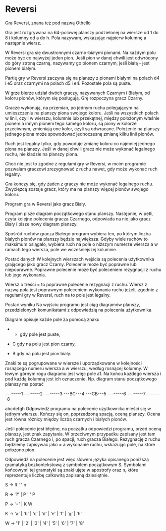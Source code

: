 # Reversi
Gra Reversi, znana też pod nazwą Othello

Gra jest rozgrywana na 64-polowej planszy podzielonej na wiersze od 1 do 8 i kolumny od a do h. Pola nazywam, wskazując najpierw kolumnę a następnie wiersz.

W Reversi gra się dwustronnymi czarno-białymi pionami. Na każdym polu może być co najwyżej jeden pion. Jeśli pion w danej chwili jest odwrócony do góry stroną czarną, nazywamy go pionem czarnym, jeśli białą - jest pionem białym.

Partię gry w Reversi zaczyna się na planszy z pionami białymi na polach d4 i e5 oraz czarnymi na polach d5 i e4. Pozostałe pola są puste.

W grze bierze udział dwóch graczy, nazywanych Czarnym i Białym, od koloru pionów, którym się posługują. Grę rozpoczyna gracz Czarny.

Gracze wykonują, na przemian, po jednym ruchu polegającym na umieszczeniu na planszy piona swojego koloru. Jeśli na wszystkich polach w linii, czyli w wierszu, kolumnie lub przekątnej, między położonym właśnie pionem a innym pionem tego samego koloru, są piony w kolorze przeciwnym, zmieniają one kolor, czyli są odwracane. Położenie na planszy jednego piona może spowodować jednoczesną zmianę kilku linii pionów.

Ruch jest legalny tylko, gdy powoduje zmianę koloru co najmniej jednego piona na planszy. Jeśli w danej chwili gracz nie może wykonać legalnego ruchu, nie kładzie na planszy piona.

Choć nie jest to zgodne z regułami gry w Reversi, w moim programie pozwalam graczowi zrezygnować z ruchu nawet, gdy może wykonać ruch legalny.

Gra kończy się, gdy żaden z graczy nie może wykonać legalnego ruchu. Zwycięzcą zostaje gracz, który ma na planszy więcej pionów swojego koloru.

Program gra w Reversi jako gracz Biały.

Program pisze diagram początkowego stanu planszy. Następnie, w pętli, czyta kolejne polecenia gracza Czarnego, odpowiada na nie jako gracz Biały i pisze nowy diagram planszy.

Spośród ruchów gracza Białego program wybiera ten, po którym liczba białych pionów na planszy będzie największa. Gdyby wiele ruchów to maksimum osiągało, wybiera ruch na pole o niższym numerze wiersza a w ramach tego wiersza, pole we wcześniejszej kolumnie.

Postać danych
W kolejnych wierszach wejścia są polecenia użytkownika grającego jako gracz Czarny. Polecenie może być poprawne lub niepoprawne. Poprawne polecenie może być poleceniem rezygnacji z ruchu lub jego wykonania.

Wiersz o treści = to poprawne polecenie rezygnacji z ruchu. Wiersz z nazwą pola jest poprawnym poleceniem wykonania ruchu jeżeli, zgodnie z regułami gry w Reversi, ruch na to pole jest legalny.

Postać wyniku
Na wyjściu programu jest ciąg diagramów planszy, przedzielonych komunikatami z odpowiedzią na polecenia użytkownika.

Diagram opisuje każde pole za pomocą znaku

* - gdy pole jest puste,

* C gdy na polu jest pion czarny,

* B gdy na polu jest pion biały.

Znaki te są pogrupowane w wiersze i uporządkowane w kolejności rosnącego numeru wiersza a w wierszu, według rosnącej kolumny. W lewym górnym rogu diagramu jest więc pole a1. Na końcu każdego wiersza i pod każdą kolumną jest ich oznaczenie. Np. diagram stanu początkowego planszy ma postać

--------1
--------2
--------3
---BC---4
---CB---5
--------6
--------7
--------8

abcdefgh
Odpowiedź programu na polecenie użytkownika mieści się w jednym wierszu. Kończy się on, poprzedzoną spacją, oceną planszy. Ocena jest równa różnicy między liczbą czarnych i białych pionów.

Jeśli polecenie jest błędne, na początku odpowiedzi programu, przed oceną planszy, jest znak zapytania. W przeciwnym przypadku zapisany jest tam ruch gracza Czarnego i, po spacji, ruch gracza Białego. Rezygnację z ruchu będziemy zapisywać jako = a wykonanie ruchu, wskazując pole, na które położono pion.

Odpowiedź na polecenie jest więc słowem języka opisanego poniższą gramatyką bezkontekstową z symbolem początkowym S. Symbolami końcowymi tej gramatyki są znaki ujęte w apostrofy oraz n, które reprezentuje liczbę całkowitą zapisaną dziesiętnie.

S → R ' ' n

R → '?' | P ' ' P

P → '=' | K W

K → 'a' | 'b' | 'c' | 'd' | 'e' | 'f' | 'g' | 'h'

W → '1' | '2' | '3' | '4' | '5' | '6' | '7' | '8'

